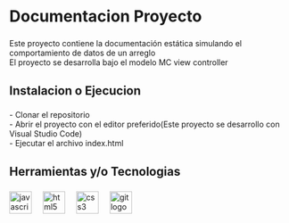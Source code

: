 <h1 align="left">Documentacion Proyecto</h1>

###

<p align="left">Este proyecto contiene la documentación estática simulando el comportamiento de datos de un arreglo  <br>El proyecto se desarrolla bajo el modelo MC view controller</p>

###

<h2 align="left">Instalacion o Ejecucion</h2>

###

<p align="left">- Clonar el repositorio <br>- Abrir el proyecto con el editor preferido(Este proyecto se desarrollo con Visual Studio Code)<br>- Ejecutar el archivo index.html</p>

###

<h2 align="left">Herramientas y/o Tecnologias</h2>

###

<div align="left">
  <img src="https://cdn.jsdelivr.net/gh/devicons/devicon/icons/javascript/javascript-original.svg" height="40" alt="javascript logo"  />
  <img width="12" />
  <img src="https://cdn.jsdelivr.net/gh/devicons/devicon/icons/html5/html5-original.svg" height="40" alt="html5 logo"  />
  <img width="12" />
  <img src="https://cdn.jsdelivr.net/gh/devicons/devicon/icons/css3/css3-original.svg" height="40" alt="css3 logo"  />
  <img width="12" />
  <img src="https://cdn.jsdelivr.net/gh/devicons/devicon/icons/git/git-original.svg" height="40" alt="git logo"  />
</div>

###